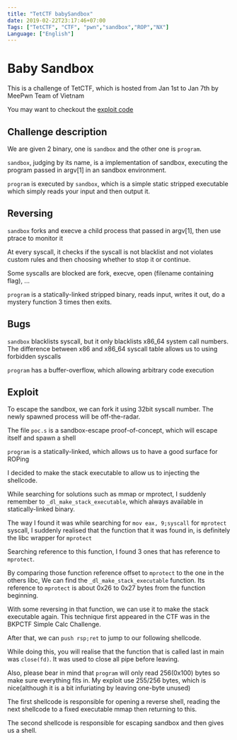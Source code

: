 ```yaml
---
title: "TetCTF babySandbox"
date: 2019-02-22T23:17:46+07:00
Tags: ["TetCTF", "CTF", "pwn","sandbox","ROP","NX"]
Language: ["English"]
---
```


# Baby Sandbox

This is a challenge of TetCTF, which is hosted from Jan 1st to Jan 7th by MeePwn Team of Vietnam

You may want to checkout the [exploit code](https://github.com/TrungNguyen1909/writeups/tree/master/tetctf/babysandbox)

## Challenge description

We are given 2 binary, one is `sandbox` and the other one is `program`.

`sandbox`, judging by its name, is a implementation of sandbox, executing the program passed in argv[1] in an sandbox environment.

`program` is executed by `sandbox`, which is a simple static stripped executable which simply reads your input and then output it.

## Reversing

`sandbox` forks and execve a child process that passed in argv[1], then use ptrace to monitor it

At every syscall, it checks if the syscall is not blacklist and not violates custom rules and then choosing whether to stop it or continue.

Some syscalls are blocked are fork, execve, open (filename containing flag), ...

`program` is a statically-linked stripped binary, reads input, writes it out, do a mystery function 3 times then exits.

## Bugs

`sandbox` blacklists syscall, but it only blacklists x86_64 system call numbers. 
The difference between x86 and x86_64 syscall table allows us to using forbidden syscalls

`program` has a buffer-overflow, which allowing arbitrary code execution

## Exploit

To escape the sandbox, we can fork it using 32bit syscall number. The newly spawned process will be off-the-radar.

The file `poc.s` is a sandbox-escape proof-of-concept, which will escape itself and spawn a shell

`program` is a statically-linked, which allows us to have a good surface for ROPing

I decided to make the stack executable to allow us to injecting the shellcode.

While searching for solutions such as mmap or mprotect, I suddenly remember to `_dl_make_stack_executable`,
which always available in statically-linked binary.

The way I found it was while searching for `mov eax, 9;syscall` for `mprotect` syscall, 
I suddenly realised that the function that it was found in, is definitely the libc wrapper for `mprotect`

Searching reference to this function, I found 3 ones that has reference to `mprotect`.

By comparing those function reference offset to `mprotect` to the one in the others libc, 
We can find the `_dl_make_stack_executable` function. Its reference to `mprotect` is about 0x26 to 0x27 bytes from the function beginning.

With some reversing in that function, we can use it to make the stack executable again.
This technique first appeared in the CTF was in the BKPCTF Simple Calc Challenge.

After that, we can `push rsp;ret` to jump to our following shellcode.

While doing this, you will realise that the function that is called last in main was `close(fd)`.
It was used to close all pipe before leaving.

Also, please bear in mind that `program` will only read 256(0x100) bytes so make sure everything fits in.
My exploit use 255/256 bytes, which is nice(although it is a bit infuriating by leaving one-byte unused)

The first shellcode is responsible for opening a reverse shell, reading the next shellcode to a fixed executable mmap then returning to this.

The second shellcode is responsible for escaping sandbox and then gives us a shell.


